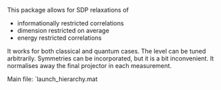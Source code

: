 This package allows for SDP relaxations of

- informationally restricted correlations
- dimension restricted on average
- energy restricted correlations

It works for both classical and quantum cases. 
The level can be tuned arbitrarily. 
Symmetries can be incorporated, but it is a bit inconvenient. 
It normalises away the final projector in each measurement.

Main file: `launch_hierarchy.mat
